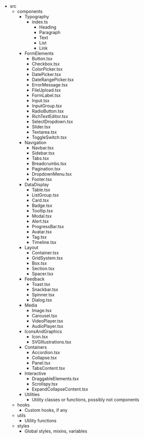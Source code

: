- src
  - components
    - Typography
      - index.ts
        + Heading
        + Paragraph
        + Text
        + List
        + Link
    - FormElements
      + Button.tsx
      + Checkbox.tsx
      + ColorPicker.tsx
      + DatePicker.tsx
      + DateRangePicker.tsx
      + ErrorMessage.tsx
      + FileUpload.tsx
      + FormLabel.tsx
      + Input.tsx
      + InputGroup.tsx
      + RadioButton.tsx
      + RichTextEditor.tsx
      + SelectDropdown.tsx
      + Slider.tsx
      + Textarea.tsx
      + ToggleSwitch.tsx
    - Navigation
      - Navbar.tsx
      - Sidebar.tsx
      - Tabs.tsx
      - Breadcrumbs.tsx
      - Pagination.tsx
      - DropdownMenu.tsx
      - Footer.tsx
    - DataDisplay
      - Table.tsx
      - ListGroup.tsx
      - Card.tsx
      - Badge.tsx
      - Tooltip.tsx
      - Modal.tsx
      - Alert.tsx
      - ProgressBar.tsx
      - Avatar.tsx
      - Tag.tsx
      - Timeline.tsx
    - Layout
      - Container.tsx
      - GridSystem.tsx
      - Box.tsx
      - Section.tsx
      - Spacer.tsx
    - Feedback
      - Toast.tsx
      - Snackbar.tsx
      - Spinner.tsx
      - Dialog.tsx
    - Media
      - Image.tsx
      - Carousel.tsx
      - VideoPlayer.tsx
      - AudioPlayer.tsx
    - IconsAndGraphics
      - Icon.tsx
      - SVGIllustrations.tsx
    - Containers
      - Accordion.tsx
      - Collapse.tsx
      - Panel.tsx
      - TabsContent.tsx
    - Interactive
      - DraggableElements.tsx
      - Scrollspy.tsx
      - ExpandCollapseContent.tsx
    - Utilities
      - Utility classes or functions, possibly not components
  - hooks
    - Custom hooks, if any
  - utils
    - Utility functions
  - styles
    - Global styles, mixins, variables
